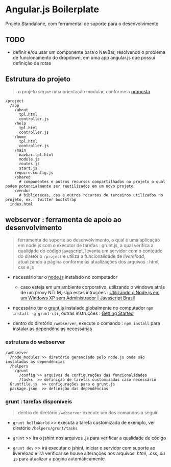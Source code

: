 # Angular.js Boilerplate

Projeto Standalone, com ferramental de suporte para o desenvolvimento

## TODO

* definir e/ou usar um componente para o NavBar, resolvendo o problema de funcionamento do dropdown, em uma app angular.js que possui definição de rotas

## Estrutura do projeto

> o projeto segue uma orientação modular, conforme a [proposta](https://gist.github.com/erkobridee/6933795#projeto-modular)

```
/project
  /app
    /about
      tpl.html
      controller.js
    /help
      tpl.html
      controller.js
    /home
      tpl.html
      controller.js
    /main
      navbar.tpl.html
      module.js
      routes.js
      start.js
    require.config.js
    /shared
      # componentes e outros recursos compartilhados no projeto o qual podem potencialmente ser reutilizados em um novo projeto
    /vendor
      # bibliotecas, css e outros recursos de terceiros utilizados no projeto, ex.: twitter bootstrap
  index.html
```

## webserver : ferramenta de apoio ao desenvolvimento

> ferramenta de suporte ao desenvolvimento, a qual é uma aplicação em node.js com o executor de tarefas : grunt.js, a qual verifica a qualidade do código javascript, levanta um servidor com o conteúdo do diretório `/project` e utiliza a funcionalidade de *livereload*, atualizando a página conforme as atualizações dos arquivos : html, css e js

* necessário ter o [node.js](http://nodejs.org/) instalado no computador

  * caso esteja em um ambiente corporativo, utilizando o windows atrás de um proxy NTLM, siga estas intruções : [Utilizando o Node.js em um Windows XP sem Administrador | Javascript Brasil](http://javascriptbrasil.com/2012/11/19/utilizando-o-node-js-em-um-windows-xp-sem-administrador/)

* necessário ter o [grunt.js](http://gruntjs.com/) instalado globalmente no computador `npm install -g grunt-cli`, outras instruções : [Getting Started](http://gruntjs.com/getting-started)

* dentro do diretório `/webserver`, execute o comando :  `npm install` para instalar as dependências necessárias

### estrutura do webserver

```
/webserver
  /node_modules >> diretório gerenciado pelo node.js onde são instaladas as dependências
  /helpers
    /grunt
      /config >> arquivos de configurações das funcionalidades 
      /tasks  >> definição de tarefas customizadas caso necessário
  Gruntfile.js  >> configurações para o grunt.js
  package.json  >> definição das dependências
```

### grunt : tarefas disponíveis

> dentro do diretório `/webserver` execute um dos comandos a seguir

* `grunt helloWorld` >> executa a tarefa customizada de exemplo, ver diretório `/helpers/grunt/tasks`

* `grunt` >> irá o jshint nos arquivos .js para verificar a qualidade de código

* `grunt dev` >> irá executar o jshint, iniciar o servidor com suporte ao livereload e irá verificar se houve alterações nos arquivos *.html, .css, ou .js* para atualizar a página automaticamente

